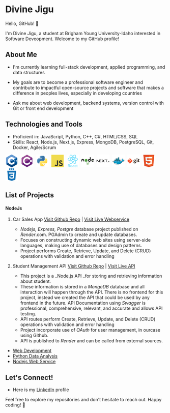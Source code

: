 # Divine Jigu

Hello, GitHub! 👋

I'm Divine Jigu, a student at Brigham Young University-Idaho interested in Software Deveopment. Welcome to my GitHub profile!

## About Me
- I'm currently learning full-stack development, applied programming, and data structures

- My goals are to become a professional software engineer and contribute to impactful open-source projects and software that makes a difference in peoples lives, especially in developing countries

- Ask me about web development, backend systems, version control with Git or front end development

## Technologies and Tools

- Proficient in: JavaScript, Python, C++, C#, HTML/CSS, SQL
- Skills: React, Node.js, Next.js, Express, MongoDB, PostgreSQL, Git, Docker, Agile/Scrum
<div> 
  <img src="https://github.com/devicons/devicon/blob/master/icons/cplusplus/cplusplus-original.svg" title="C++" alt="C++" width="40" height="40"/>&nbsp;
  <img src="https://github.com/devicons/devicon/blob/master/icons/csharp/csharp-original.svg" title="C#" alt="C#" width="40" height="40"/>&nbsp;
  <img src="https://github.com/devicons/devicon/blob/master/icons/python/python-original.svg" title="Python" alt="Python" width="40" height="40"/>&nbsp; 
  <img src="https://github.com/devicons/devicon/blob/master/icons/javascript/javascript-original.svg" title="JavaScript" alt="JavaScript" width="40" height="40"/>&nbsp; 
  <img src="https://github.com/devicons/devicon/blob/master/icons/react/react-original-wordmark.svg" title="React" alt="React" width="40" height="40"/>&nbsp; 
  <img src="https://github.com/devicons/devicon/blob/master/icons/nodejs/nodejs-original-wordmark.svg" title="Node.js" alt="Node.js" width="40" height="40"/>&nbsp; 
  <img src="https://github.com/devicons/devicon/blob/master/icons/nextjs/nextjs-original-wordmark.svg" title="Next.js" alt="Next.js" width="40" height="40"/>&nbsp; 
  <img src="https://github.com/devicons/devicon/blob/master/icons/docker/docker-original.svg" title="Docker" alt="Docker" width="40" height="40"/>&nbsp; 
  <img src="https://github.com/devicons/devicon/blob/master/icons/git/git-original-wordmark.svg" title="Git" alt="Git" width="40" height="40"/>&nbsp; 
  <img src="https://github.com/devicons/devicon/blob/master/icons/html5/html5-original.svg" title="HTML5" alt="HTML5" width="40" height="40"/>&nbsp; 
  <img src="https://github.com/devicons/devicon/blob/master/icons/css3/css3-plain-wordmark.svg" title="CSS3" alt="CSS3" width="40" height="40"/> 
</div>

## List of Projects
#### NodeJs
1. Car Sales App <a href="https://github.com/DivineProjects/NJSCarSales" target="_blank" rel="noopener noreferrer">Visit Github Repo</a> | <a href="https://njscarsales.onrender.com" target="_blank" rel="noopener noreferrer">Visit Live Webservice</a>
    - _Nodejs, Express, Postgre_ database project published on _Render_.com. PGAdmin to create and update databases.
    - Focuses on constructing dynamic web sites using server-side languages, making use of databases and design patterns.
    - Project performs Create, Retrieve, Update, and Delete (CRUD) operations with validation and error handling
    
2. Student Management API <a href="https://github.com/DivineProjects/cse341-final-project/" target="_blank" rel="noopener noreferrer" >Visit Github Repo</a> | <a href="https://cse341-project-zaay.onrender.com/api-docs/" target="_blank" rel="noopener noreferrer"> Visit Live API</a>
   - This project is a _Node.js API _for storing and retrieving information about student.
   - These information is stored in a _MongoDB_ database and all interaction will happen through the API. There is no frontend for this project, instead we created the API that could be used by any frontend in the future. API Documentation using _Swagger_ is professional, comprehensive, relevant, and accurate and allows API testing.
   - API routes perform Create, Retrieve, Update, and Delete (CRUD) operations with validation and error handling
   - Project incorporate use of _OAuth_ for user management, in ourcase using Github.
   - API is published to _Render_ and can be called from external sources.
   
- <a href="https://github.com/DivineProjects/wdd230" target="_blank" rel="noopener noreferrer">Web Development</a>  
- <a href="https://github.com/DivineProjects/DataAnalysis" target="_blank" rel="noopener noreferrer">Python Data Analysis</a>  
- <a href="https://github.com/DivineProjects/cse341-final-project" target="_blank" rel="noopener noreferrer">Nodejs Web Service</a>  

## Let's Connect!

- Here is my <a href="https://www.linkedin.com/in/jigudivine" target="_blank" rel="noopener noreferrer">LinkedIn</a> profile

Feel free to explore my repositories and don't hesitate to reach out. Happy coding! 🚀
